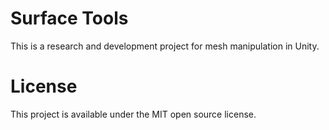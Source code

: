 # Surface Tools
This is a research and development project for mesh manipulation in Unity.

# License
This project is available under the MIT open source license.
